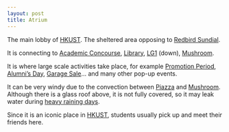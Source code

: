 ```yaml
---
layout: post
title: Atrium 
---
```


The main lobby of [HKUST](). The sheltered area opposing to [Redbird Sundial](Redbird_Sundial.md).

It is connecting to [Academic Concourse](Academic_Concourse.md), [Library](Library.md), [LG1]() (down), [Mushroom](Mushroom.md).

It is where large scale activities take place, for example [Promotion Period](), [Alumni’s Day](), [Garage Sale]()... and many other pop-up events.

It can be very windy due to the convection between [Piazza]() and [Mushroom](Mushroom.md). Although there is a glass roof above, it is not fully covered, so it may leak water during [heavy raining days](HKUST-FYS/hkust-fys.github.io/_pages/nature/bad_weather).

Since it is an iconic place in [HKUST](), students usually pick up and meet their friends here.
